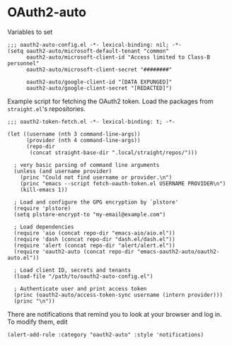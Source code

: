 # OAuth2-auto

Variables to set

```emacs-lisp
;;; oauth2-auto-config.el -*- lexical-binding: nil; -*-
(setq oauth2-auto/microsoft-default-tenant "common"
      oauth2-auto/microsoft-client-id "Access limited to Class-B personnel"
      oauth2-auto/microsoft-client-secret "########"

      oauth2-auto/google-client-id "[DATA EXPUNGED]"
      oauth2-auto/google-client-secret "[REDACTED]")
```

Example script for fetching the OAuth2 token. Load the packages from `straight.el`'s repositories.

```emacs-lisp
;;; oauth2-token-fetch.el -*- lexical-binding: t; -*-

(let ((username (nth 3 command-line-args))
      (provider (nth 4 command-line-args))
      (repo-dir
       (concat straight-base-dir ".local/straight/repos/")))

  ; very basic parsing of command line arguments
  (unless (and username provider)
    (princ "Could not find username or provider.\n")
    (princ "emacs --script fetch-oauth-token.el USERNAME PROVIDER\n")
    (kill-emacs 1))

  ; Load and configure the GPG encryption by `plstore'
  (require 'plstore)
  (setq plstore-encrypt-to "my-email@example.com")

  ; Load dependencies
  (require 'aio (concat repo-dir "emacs-aio/aio.el"))
  (require 'dash (concat repo-dir "dash.el/dash.el"))
  (require 'alert (concat repo-dir "alert/alert.el"))
  (require 'oauth2-auto (concat repo-dir "emacs-oauth2-auto/oauth2-auto.el"))

  ; Load client ID, secrets and tenants
  (load-file "/path/to/oauth2-auto-config.el")

  ; Authenticate user and print access token
  (princ (oauth2-auto/access-token-sync username (intern provider)))
  (princ "\n"))
```

There are notifications that remind you to look at your browser and log in. To
modify them, edit

```emacs-lisp
(alert-add-rule :category "oauth2-auto" :style 'notifications)
```
